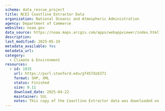 ```yaml
---
schema: data_rescue_project 
title: NCEI Coastline Extractor Data
organization: National Oceanic and Atmospheric Administration
agency: Department of Commerce
websites: noaa.gov
data_source: https://noaa.maps.arcgis.com/apps/webappviewer/index.html?id=2be2d19544414752b3088b81ae3f70dd
description: 
last_modified: 2025-05-19
metadata_available: Yes
metadata_url: 
category:
  - Climate & Environment 
resources:
  - id: 1035
    url: https://purl.stanford.edu/gf457dz6371
    format: SHP, XML
    status: Finished
    size: 0.11
    download_date: 2025-04-22
    maintainer: SUL
    notes: This copy of the Coastline Extractor data was downloaded on April 22, 2025 before the Coastline Extractor map viewer (https://noaa.maps.arcgis.com/apps/webappviewer/index.html?id=2be2d19544414752b3088b81ae3f70dd) was decommissioned on May 5, 2025. Two polygons were drawn that attempted to cover all available data for all the continents with some overlap for continuity. These are represented as zipfolder and zip folder-2 in the directory. The data were downloaded with the "coastline high resolution" option. See https://web.archive.org/web/20250502202536/https://noaa.maps.arcgis.com/apps/webappviewer/index.html?id=2be2d19544414752b3088b81ae3f70dd for an example of what the map viewer looked like on May 2, 2025 before being removed. Note that download functionality might not work through the Wayback Machine archive version of the viewer.
---
```

